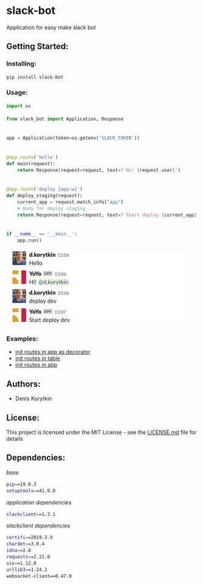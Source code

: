 
# slack-bot
Application for easy make slack bot


## Getting Started:

### Installing:

```bash
pip install slack-bot
```

### Usage:

```python
import os

from slack_bot import Application, Response


app = Application(token=os.getenv('SLACK_TOKEN'))


@app.route('hello')
def main(request):
    return Response(request=request, text=f'Hi! {request.user}')


@app.route('deploy {app:w}')
def deploy_staging(request):
    current_app = request.match_info["app"]
    # body for deploy staging ...
    return Response(request=request, text=f'Start deploy {current_app}')


if __name__ == '__main__':
    app.run()
```

![chat example](./chat_example.png)

### Examples:

 - [init routes in app as decorator](example/first_example.py) 
 - [init routes in table](example/second_example.py) 
 - [init routes in app](example/third_example.py) 

## Authors:

 - Denis Korytkin

## License:

This project is licensed under the MIT License - see the [LICENSE.md](LICENSE.md) file for details


## Dependencies:

*base*

```bash
pip==19.0.3
setuptools==41.0.0
```

*application dependencies*

```bash
slackclient==1.3.1
```

*slackclient dependencies*

```bash
certifi==2019.3.9
chardet==3.0.4
idna==2.8
requests==2.21.0
six==1.12.0
urllib3==1.24.2
websocket-client==0.47.0
```
